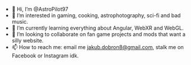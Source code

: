 - 👋 Hi, I’m @AstroPilot97
- 👀 I’m interested in gaming, cooking, astrophotography, sci-fi and bad music.
- 🌱 I’m currently learning everything about Angular, WebXR and WebGL.
- 💞️ I’m looking to collaborate on fan game projects and mods that want a silly website.
- 📫 How to reach me: email me jakub.dobron8@gmail.com, stalk me on Facebook or Instagram idk.

<!---
AstroPilot97/AstroPilot97 is a ✨ special ✨ repository because its `README.md` (this file) appears on your GitHub profile.
You can click the Preview link to take a look at your changes.
--->
